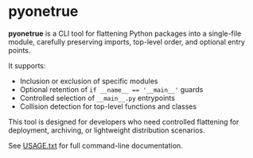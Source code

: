 # pyonetrue

**pyonetrue** is a CLI tool for flattening Python packages into a single-file module, carefully preserving imports, top-level order, and optional entry points. 

It supports:
- Inclusion or exclusion of specific modules
- Optional retention of `if __name__ == '__main__'` guards
- Controlled selection of `__main__.py` entrypoints
- Collision detection for top-level functions and classes

This tool is designed for developers who need controlled flattening for deployment, archiving, or lightweight distribution scenarios.

See [USAGE.txt](./doc/0.5/USAGE.txt) for full command-line documentation.
